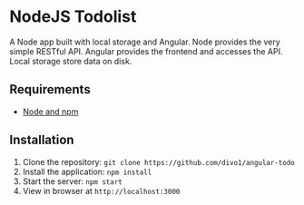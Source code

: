 # NodeJS Todolist

A Node app built with local storage and Angular.
Node provides the very simple RESTful API.
Angular provides the frontend and accesses the API.
Local storage store data on disk.

## Requirements

- [Node and npm](http://nodejs.org)

## Installation

1. Clone the repository: `git clone https://github.com/divo1/angular-todo`
2. Install the application: `npm install`
3. Start the server: `npm start`
4. View in browser at `http://localhost:3000`

